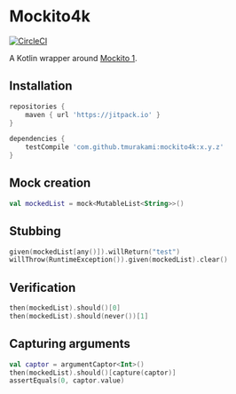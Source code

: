 # Mockito4k

[![CircleCI](https://circleci.com/gh/tmurakami/mockito4k.svg?style=shield&circle-token=b6013808a25875faa3e6dd253e6c5eb7ee447f9d)](https://circleci.com/gh/tmurakami/mockito4k)

A Kotlin wrapper around [Mockito 1](https://github.com/mockito/mockito).

## Installation

```groovy
repositories {
    maven { url 'https://jitpack.io' }
}

dependencies {
    testCompile 'com.github.tmurakami:mockito4k:x.y.z'
}
```

## Mock creation

```kotlin
val mockedList = mock<MutableList<String>>()
```

## Stubbing

```kotlin
given(mockedList[any()]).willReturn("test")
willThrow(RuntimeException()).given(mockedList).clear()
```

## Verification

```kotlin
then(mockedList).should()[0]
then(mockedList).should(never())[1]
```

## Capturing arguments

```kotlin
val captor = argumentCaptor<Int>()
then(mockedList).should()[capture(captor)]
assertEquals(0, captor.value)
```
